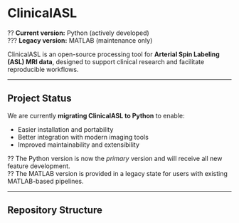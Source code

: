 # ClinicalASL

?? **Current version:** Python (actively developed)  
??? **Legacy version:** MATLAB (maintenance only)

ClinicalASL is an open-source processing tool for **Arterial Spin Labeling (ASL) MRI data**, designed to support clinical research and facilitate reproducible workflows.

---

## Project Status

We are currently **migrating ClinicalASL to Python** to enable:

- Easier installation and portability
- Better integration with modern imaging tools
- Improved maintainability and extensibility

?? The Python version is now the *primary* version and will receive all new feature development.  
?? The MATLAB version is provided in a legacy state for users with existing MATLAB-based pipelines.

---

## Repository Structure

